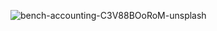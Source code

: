 ![bench-accounting-C3V88BOoRoM-unsplash](https://github.com/gbrn7/PWL_2024/assets/127575934/a9205436-93c0-43b7-85c3-e12cd2b01552)
